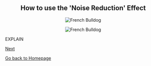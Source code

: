 <div align="center">
  <h2>How to use the 'Noise Reduction' Effect</h2>
</div>

<p align=center>
  <img src="https://image.petmd.com/files/styles/978x550/public/2022-10/french-bulldog.jpeg" alt="French Bulldog"?
</p>

<p align=center>
<img src="https://image.petmd.com/files/styles/978x550/public/2022-10/french-bulldog.jpeg" alt="French Bulldog"?
  </p>


<p>EXPLAIN</p>


[Next](export.md)

[Go back to Homepage](README.md)
